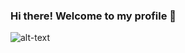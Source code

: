 ### Hi there! Welcome to my profile 👋
![alt-text](https://github.com/Richard-Hutch/Richard-Hutch/blob/main/profile.gif)

